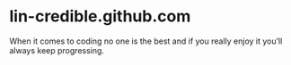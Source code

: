 # lin-credible.github.com

When it comes to coding no one is the best and if you really enjoy it you’ll always keep progressing.

